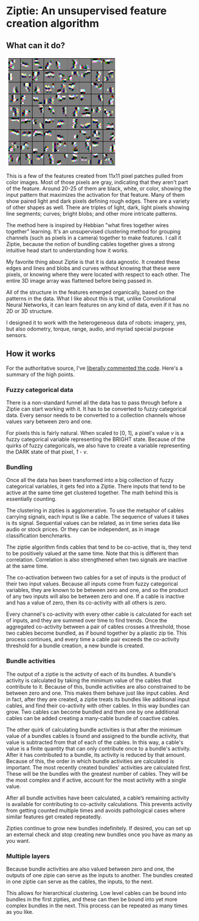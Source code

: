 # Ziptie: An unsupervised feature creation algorithm

## What can it do?

![Level 5 Ziptie bundles from photos](/images/ziptie_level_5.png)

This is a few of the features created from 11x11 pixel patches pulled from color images.
Most of those pixels are gray, indicating that they aren't part
of the feature. Around 20-25 of them are black, white, or color,
showing the input pattern that maximizes the activation for that feature.
Many of them show paired light and dark pixels defining rough edges.
There are a variety of other shapes as well.
There are triples of light, dark, light pixels showing line segments;
curves; bright blobs; and other more intricate patterns.

The method here is inspired by Hebbian "what fires together wires together" learning.
It's an unsupervised clustering method for grouping channels (such as pixels in a camera)
together to make features.
I call it Ziptie, because the notion of bundling cables together gives a strong
intuitive head start to understanding how it works.

My favorite thing about Ziptie is that it is data agnostic. It created these edges and lines
and blobs and curves without knowing that these were pixels, or knowing where they were located
with respect to each other. The entire 3D image array was flattened before being passed in.

All of the structure in the features emerged organically, based on the patterns in the data.
What I like about this is that, unlike Convolutional Neural Networks, it can learn features
on any kind of data, even if it has no 2D or 3D structure.

I designed it to work with the heterogeneous data of robots: imagery, yes, but also
odometry, torque, range, audio, and myriad special purpose sensors.


## How it works

For the authoritative source, I've [liberally commented the code](https://gitlab.com/brohrer/ziptie/-/blob/main/ziptie/algo.py).
Here's a summary of the high points.

### Fuzzy categorical data

There is a non-standard funnel all the data has to pass through
before a Ziptie can start working with it.
It has to be converted to fuzzy categorical data. Every sensor needs to be converted to
a collection channels whose values vary between zero and one.

For pixels this is fairly natural. When scaled to [0, 1], a pixel's value *v*
is a fuzzy categorical variable representing the BRIGHT state.
Because of the quirks of fuzzy categoricals, we also have to create a variable
representing the DARK state of that pixel, *1 - v*.

### Bundling

Once all the data has been transformed into a big collection
of fuzzy categorical variables, it gets fed into a Ziptie.
There inputs that tend to be active at the same time get
clustered together. The math behind this is essentially counting.

The clustering in zipties is agglomerative. To use the metaphor of cables carrying signals,
each input is like a cable. The sequence of values it takes is its signal.
Sequential values can be related, as in time series data like audio or stock prices.
Or they can be independent, as in image classification benchmarks.

The ziptie algorithm finds cables that tend to be co-active, that is,
they tend to be positively valued at the same time.
Note that this is different than correlation.
Correlation is also strengthened when two signals are inactive at the same time.

The co-activation between two cables for a set of inputs is the product
of their two input values. Because all inputs come from fuzzy categorical variables,
they are known to be between zero and one, and so the product of any two inputs
will also be between zero and one. If a cable is inactive and has a value of zero,
then its co-activity with all others is zero.

Every channel's co-activity with every other cable is calculated for each set of inputs,
and they are summed over time to find trends.
Once the aggregated co-activity between a pair of cables crosses a threshold,
those two cables become bundled, as if bound together by a plastic zip tie.
This process continues, and every time a cable pair exceeds the co-activity
threshold for a bundle creation, a new bundle is created.

### Bundle activities

The output of a ziptie is the activity of each of its bundles.
A bundle's activity is calculated by taking the minimum value of the cables
that contribute to it. Because of this, bundle activities are also constrained
to be between zero and one. This makes them behave just like input cables.
And in fact, after they are created, a ziptie treats its bundles like additional
input cables, and find their co-activity with other cables.
In this way bundles can grow. Two cables can become bundled and then one by one
additional cables can be added creating a many-cable bundle of coactive cables.

The other quirk of calculating bundle activities is that after
the minimum value of a bundles cables is found and assigned
to the bundle activity, that value is subtracted from that 
of each of the cables. In this way, a cable's value is a finite
quantity that can only contribute once to a bundle's activity.
After it has contributed to a bundle, its activity is reduced by that amount.
Because of this, the order in which bundle activities are calculated
is important. The most recently created bundles' activities are calculated first.
These will be the bundles with the greatest number of cables.
They will be the most complex and if active, account for the most activity with a single value.

After all bundle activities have been calculated, a cable’s remaining
activity is available for contributing to co-activity calculations.
This prevents activity from getting counted multiple times
and avoids pathological cases where similar features get created repeatedly.

Zipties continue to grow new bundles indefinitely. If desired, you can set up an external
check and stop creating new bundles once you have as many as you want.

### Multiple layers

Because bundle activities are also valued between zero and one, the outputs
of one zipie can serve as the inputs to another. The bundles created
in one ziptie can serve as the cables, the inputs, to the next.

This allows for hierarchical clustering. Low level cables can be bound into bundles
in the first zipties, and these can then be bound into yet more
complex bundles in the next. This process can be repeated as many times as you like.
